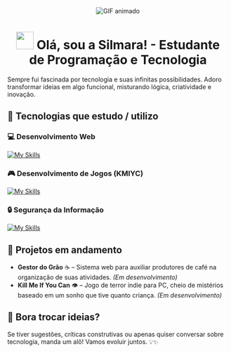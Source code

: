<div align="center">
  <img src="https://i.pinimg.com/originals/35/00/ce/3500ceb8f649f1be4ad2008af36a75ce.gif" alt="GIF animado">
</div>

<h1 align="center"><img src="https://media3.giphy.com/media/3oKIPtjElfqwMOTbH2/giphy.gif?cid=ecf05e47paay6b31bbe5z0nvmk1ix8xds7p6l59rhhy7x9l6&rid=giphy.gif&ct=g" width="40px"/> Olá, sou a Silmara! - Estudante de Programação e Tecnologia </h1>

Sempre fui fascinada por tecnologia e suas infinitas possibilidades. Adoro transformar ideias em algo funcional, misturando lógica, criatividade e inovação.

## 🔧 Tecnologias que estudo / utilizo  

### 💻 Desenvolvimento Web  
[![My Skills](https://skillicons.dev/icons?i=html,css,js,bootstrap,mysql,php,git,github&perline=3)](https://skillicons.dev)

### 🎮 Desenvolvimento de Jogos (KMIYC)  
[![My Skills](https://skillicons.dev/icons?i=unity,blender,cs,visualstudio&perline=3)](https://skillicons.dev)  

### 🔒 Segurança da Informação  
[![My Skills](https://skillicons.dev/icons?i=kali,py,raspberrypi&perline=3)](https://skillicons.dev)  

## 🚧 Projetos em andamento  

- **Gestor do Grão** ☕ – Sistema web para auxiliar produtores de café na organização de suas atividades. *(Em desenvolvimento)*
- **Kill Me If You Can** 👁️ – Jogo de terror indie para PC, cheio de mistérios baseado em um sonho que tive quanto criança. *(Em desenvolvimento)*

## 📢 Bora trocar ideias?  

Se tiver sugestões, críticas construtivas ou apenas quiser conversar sobre tecnologia, manda um alô! Vamos evoluir juntos. 💡✨  
